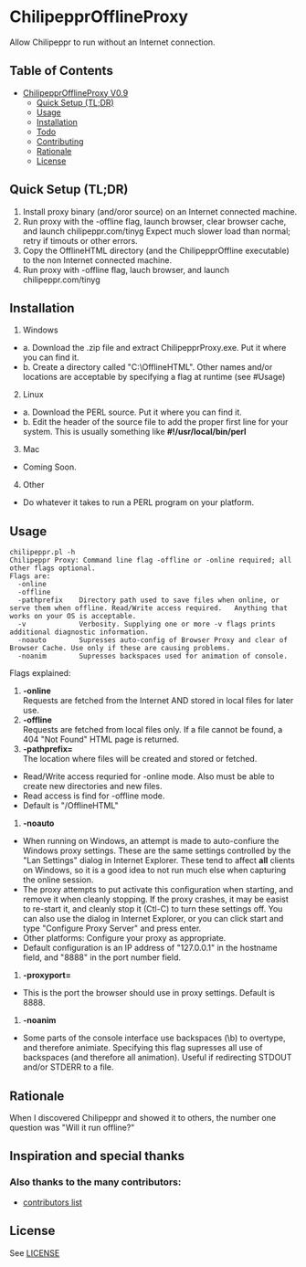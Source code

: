 # ChilipepprOfflineProxy
Allow Chilipeppr to run without an Internet connection. 

## Table of Contents

- [ChilipepprOfflineProxy V0.9](#)
	- [Quick Setup (TL;DR)](#quick-setup)
	- [Usage](#usage)
	- [Installation](#installation)
	- [Todo](#todo)
	- [Contributing](#contributing)
	- [Rationale](#rationale)
	- [License](#license)


<a name="quick-setup"></a>
## Quick Setup (TL;DR)

1. Install proxy binary (and/oror source) on an Internet connected machine. 
2. Run proxy with the -offline flag, launch browser, clear browser cache, and launch chilipeppr.com/tinyg
   Expect much slower load than normal; retry if timouts or other errors. 
3. Copy the OfflineHTML directory (and the ChilipepprOffline executable) to the non Internet connected machine. 
4. Run proxy with -offline flag, lauch browser, and launch chilipeppr.com/tinyg

## Installation

1. Windows
  * a. Download the .zip file and extract ChilipepprProxy.exe.  Put it where you can find it.
  * b. Create a directory called "C:\OfflineHTML".  Other names and/or locations are acceptable by specifying a flag at runtime (see #Usage)
2. Linux
  * a. Download the PERL source.  Put it where you can find it. 
  * b. Edit the header of the source file to add the proper first line for your system.  This is usually something like **#!/usr/local/bin/perl**
3. Mac
  * Coming Soon. 
4. Other
  * Do whatever it takes to run a PERL program on your platform.

## Usage

```
chilipeppr.pl -h  
Chilipeppr Proxy: Command line flag -offline or -online required; all other flags optional.  
Flags are:  
  -online
  -offline  
  -pathprefix    Directory path used to save files when online, or serve them when offline. Read/Write access required.   Anything that works on your OS is acceptable.  
  -v             Verbosity. Supplying one or more -v flags prints additional diagnostic information.  
  -noauto        Supresses auto-config of Browser Proxy and clear of Browser Cache. Use only if these are causing problems.  
  -noanim        Supresses backspaces used for animation of console.  
```
Flags explained:  

1. **-online**  
Requests are fetched from the Internet AND stored in local files for later use.  
2. **-offline**  
Requests are fetched from local files only.  If a file cannot be found, a 404 "Not Found" HTML page is returned.  
1. **-pathprefix=**  
The location where files will be created and stored or fetched.  
  * Read/Write access requried for -online mode.  Also must be able to create new directories and new files.  
  * Read access is find for -offline mode.  
  * Default is "/OfflineHTML"  
1. **-noauto**  
  * When running on Windows, an attempt is made to auto-confiure the Windows proxy settings. These are the same settings controlled by the "Lan Settings" dialog in Internet Explorer. These tend to affect **all** clients on Windows, so it is a good idea to not run much else when capturing the online session.  
  * The proxy attempts to put activate this configuration when starting, and remove it when cleanly stopping.  If the proxy crashes, it may be easist to re-start it, and cleanly stop it (Ctl-C) to turn these settings off. You can also use the dialog in Internet Explorer, or you can click start and type "Configure Proxy Server" and press enter.  
  * Other platforms: Configure your proxy as appropriate. 
  * Default configuration is an IP address of "127.0.0.1" in the hostname field, and "8888" in the port number field. 
1. **-proxyport=**
  * This is the port the browser should use in proxy settings.  Default is 8888.
1. **-noanim**  
  * Some parts of the console interface use backspaces (\b) to overtype, and therefore animiate.  Specifying this flag supresses all use of backspaces (and therefore all animation).  Useful if redirecting STDOUT and/or STDERR to a file. 

## Rationale
When I discovered Chilipeppr and showed it to others, the number one question was "Will it run offline?"

## Inspiration and special thanks

### Also thanks to the many contributors:
* [contributors list](https://github.com/DanalEstes/ChilipepprOfflineProxy/graphs/contributors)

## License

See [LICENSE](LICENSE)
